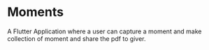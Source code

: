 # Moments
A Flutter Application where a user can capture a moment and make collection of moment and share the pdf to giver.
